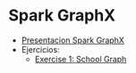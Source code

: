 # Spark GraphX

* [Presentacion Spark GraphX](./spark_graphx.pdf)
* Ejercicios:
    * [Exercise 1: School Graph](spark_graphx_project/src/main/scala/io/keepcoding/spark/graphx/exercise1)